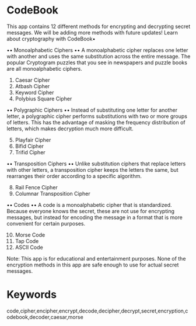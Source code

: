 CodeBook
========
This app contains 12 different methods for encrypting and decrypting secret messages. We will be adding more methods with future updates! Learn about cryptography with CodeBook•

•• Monoalphabetic Ciphers ••
A monoalphabetic cipher replaces one letter with another and uses the same substitution across the entire message. The popular Cryptogram puzzles that you see in newspapers and puzzle books are all monoalphabetic ciphers.

1) Caesar Cipher
2) Atbash Cipher
3) Keyword Cipher
4) Polybius Square Cipher

•• Polygraphic Ciphers ••
Instead of substituting one letter for another letter, a polygraphic cipher performs substitutions with two or more groups of letters. This has the advantage of masking the frequency distribution of letters, which makes decryption much more difficult.

5) Playfair Cipher
6) Bifid Cipher
7) Trifid Cipher

•• Transposition Ciphers ••
Unlike substitution ciphers that replace letters with other letters, a transposition cipher keeps the letters the same, but rearranges their order according to a specific algorithm.

8) Rail Fence Cipher
9) Columnar Transposition Cipher

•• Codes ••
A code is a monoalphabetic cipher that is standardized. Because everyone knows the secret, these are not use for encrypting messages, but instead for encoding the message in a format that is more convenient for certain purposes.

10) Morse Code
11) Tap Code
12) ASCII Code

Note: This app is for educational and entertainment purposes.  None of the encryption methods in this app are safe enough to use for actual secret messages.


Keywords
========
code,cipher,encipher,encrypt,decode,decipher,decrypt,secret,encryption,codebook,decoder,caesar,morse